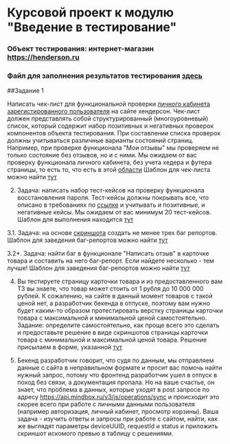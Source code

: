 # Курсовой проект к модулю "Введение в тестирование"

### Объект тестирования: интернет-магазин https://henderson.ru

### Файл для заполнения результатов тестирования [здесь](https://docs.google.com/spreadsheets/d/1Nl2_n46HvTIdv7JpbNLjOtMcWSuYpblZjyxlsBFKanY/edit?usp=sharing)
##Задание 1

Написать чек-лист для функциональной проверки [личного кабинета зарегистированного пользователя](https://henderson.ru/cabinet/) на сайте хендерсон.
Чек-лист должен представлять собой структурированный (многоуровневый) список, который содержит набор позитивных и негативных проверок компонентов объекта тестирования. При составлении списка проверок должны учитываться различные варианты состояний страниц. Например, при проверке функционала "Мои отзывы" мы проверяем не только состояние без отзывов, но и с ними.
Мы ожидаем от вас проверку функционала личного кабинета, без учета хедера и футера страницы, то есть то, что есть в этой [области](https://prnt.sc/112e3e7)
Шаблон для чек-листа можно найти [тут](https://docs.google.com/spreadsheets/d/1Nl2_n46HvTIdv7JpbNLjOtMcWSuYpblZjyxlsBFKanY/edit?usp=sharing)


2. Задача: написать набор тест-кейсов на проверку функционала восстановления пароля. Тест-кейсы должны покрывать все, что описано в требованиях по [ссылке](https://docs.google.com/document/d/12deDbATIy0Xps8MiWvumNqHISfAlFc4etY8F4lPcqJ4/edit?usp=sharing) и учитывать и позитивные, и негативные кейсы.
Мы ожидаем от вас минимум 20 тест-кейсов.
Шаблон для выполнения находится [тут](https://docs.google.com/spreadsheets/d/1Nl2_n46HvTIdv7JpbNLjOtMcWSuYpblZjyxlsBFKanY/edit?usp=sharing)


3.1. Задача: на основе [скриншота](https://prnt.sc/114niqm) создать не менее трех баг репортов.
Шаблон для заведения баг-репортов можно найти [тут](https://docs.google.com/spreadsheets/d/1Nl2_n46HvTIdv7JpbNLjOtMcWSuYpblZjyxlsBFKanY/edit?usp=sharing)


3.2*. Задача: найти баг в функционале "Написать отзыв" в карточке товара и составить на него баг-репорт. Если найдете несколько - тем лучше!
Шаблон для заведения баг-репортов можно найти [тут](https://docs.google.com/spreadsheets/d/1Nl2_n46HvTIdv7JpbNLjOtMcWSuYpblZjyxlsBFKanY/edit?usp=sharing)

4. Вы тестируете страницу карточки товара и из предоставленного вам ТЗ вы знаете, что товар может стоить от 1 рубля до 10 000 000 рублей. К сожалению, на сайте в данный момент товаров с такой ценой нет, а разработчик бекенда в отпуске, поэтому вам нужно будет каким-то образом протестировать верстку страницы карточки товара с максимальной и минимальной ценой самостоятельно.
Задание: определите самостоятельно, как проще всего это сделать и предоставьте решение в виде скриншотов страницы карточки товара с минимальной и максимальной ценой товара.
Решение присылаем в форме, указанной [тут](https://docs.google.com/spreadsheets/d/1Nl2_n46HvTIdv7JpbNLjOtMcWSuYpblZjyxlsBFKanY/edit?usp=sharing)

5. Бекенд разработчик говорит, что судя по данным, мы отправляем данные с сайта в неправильном формате и просит вас помочь найти нужный запрос, потому что фронтенд разработчик ушел в отпуск в поход без связи, а документация пропала. Но на ваше счастье, он знает, что проблема в данных, которые уходят в post запросе по адресу https://api.mindbox.ru/v3/js/operations/sync и происходит это скорее всего при работе с личными данными пользователя (например авторизация, личный кабинет, просмотр корзины). Ваша задача - изучить ответы и запросы при работе с сайтом, найти, как же выглядят параметры deviceUUID, requestId и status и приложить скриншот искомого превью в таблицу с решениями.


